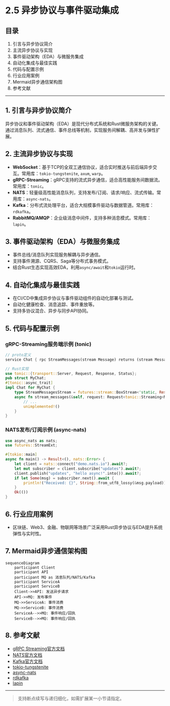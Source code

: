 # 2.5 异步协议与事件驱动集成

## 目录

1. 引言与异步协议简介
2. 主流异步协议与实现
3. 事件驱动架构（EDA）与微服务集成
4. 自动化集成与最佳实践
5. 代码与配置示例
6. 行业应用案例
7. Mermaid异步通信架构图
8. 参考文献

---

## 1. 引言与异步协议简介

异步协议和事件驱动架构（EDA）是现代分布式系统和Rust微服务架构的关键。通过消息队列、流式通信、事件总线等机制，实现服务间解耦、高并发与弹性扩展。

## 2. 主流异步协议与实现

- **WebSocket**：基于TCP的全双工通信协议，适合实时推送与前后端异步交互。常用库：`tokio-tungstenite`, `axum`, `warp`。
- **gRPC-Streaming**：gRPC支持的流式异步通信，适合高性能服务间数据流。常用库：`tonic`。
- **NATS**：轻量级高性能消息队列，支持发布/订阅、请求/响应、流式传输。常用库：`async-nats`。
- **Kafka**：分布式流处理平台，适合大规模事件驱动与数据管道。常用库：`rdkafka`。
- **RabbitMQ/AMQP**：企业级消息中间件，支持多种消息模式。常用库：`lapin`。

## 3. 事件驱动架构（EDA）与微服务集成

- 事件总线/消息队列实现服务解耦与异步通信。
- 支持事件溯源、CQRS、Saga等分布式事务模式。
- 结合Rust生态实现高效EDA，利用`async/await`和`tokio`运行时。

## 4. 自动化集成与最佳实践

- 在CI/CD中集成异步协议与事件驱动组件的自动化部署与测试。
- 自动化健康检查、消息追踪、事件重放等。
- 支持多协议混合、异步与同步API协同。

## 5. 代码与配置示例

### gRPC-Streaming服务端示例 (tonic)

```rust
// proto定义
service Chat { rpc StreamMessages(stream Message) returns (stream Message); }

// Rust实现
use tonic::{transport::Server, Request, Response, Status};
pub struct MyChat;
#[tonic::async_trait]
impl Chat for MyChat {
    type StreamMessagesStream = futures::stream::BoxStream<'static, Result<Message, Status>>;
    async fn stream_messages(&self, request: Request<tonic::Streaming<Message>>) -> Result<Response<Self::StreamMessagesStream>, Status> {
        // ...
        unimplemented!()
    }
}
```

### NATS发布/订阅示例 (async-nats)

```rust
use async_nats as nats;
use futures::StreamExt;

#[tokio::main]
async fn main() -> Result<(), nats::Error> {
    let client = nats::connect("demo.nats.io").await?;
    let mut subscriber = client.subscribe("updates").await?;
    client.publish("updates", "hello async!".into()).await?;
    if let Some(msg) = subscriber.next().await {
        println!("Received: {}", String::from_utf8_lossy(&msg.payload));
    }
    Ok(())
}
```

## 6. 行业应用案例

- 区块链、Web3、金融、物联网等场景广泛采用Rust异步协议与EDA提升系统弹性与实时性。

## 7. Mermaid异步通信架构图

```mermaid
sequenceDiagram
    participant Client
    participant API
    participant MQ as 消息队列/NATS/Kafka
    participant ServiceA
    participant ServiceB
    Client->>API: 发送异步请求
    API->>MQ: 发布事件
    MQ->>ServiceA: 事件消费
    MQ->>ServiceB: 事件消费
    ServiceA-->>MQ: 事件响应/回执
    ServiceB-->>MQ: 事件响应/回执
```

## 8. 参考文献

- [gRPC Streaming官方文档](https://grpc.io/docs/guides/concepts/)
- [NATS官方文档](https://docs.nats.io/)
- [Kafka官方文档](https://kafka.apache.org/documentation/)
- [tokio-tungstenite](https://github.com/snapview/tokio-tungstenite)
- [async-nats](https://github.com/nats-io/nats.rs)
- [rdkafka](https://github.com/fede1024/rust-rdkafka)
- [lapin](https://github.com/amqp-rs/lapin)

---
> 支持断点续写与递归细化，如需扩展某一小节请指定。
